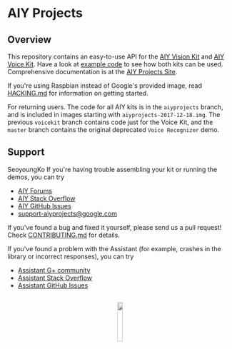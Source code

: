 # AIY Projects

## Overview

This repository contains an easy-to-use API for the [AIY Vision Kit][aiy-vision]
and [AIY Voice Kit][aiy-voice]. Have a look at [example code][aiy-github-examples]
to see how both kits can be used. Comprehensive documentation is at the
[AIY Projects Site][aiy-site].

If you're using Raspbian instead of Google's provided image, read
[HACKING.md] for information on getting started.

For returning users. The code for all AIY kits is in the `aiyprojects` branch,
and is included in images starting with `aiyprojects-2017-12-18.img`.
The previous `voicekit` branch contains code just for the Voice Kit, and the
`master` branch contains the original deprecated `Voice Recognizer` demo.

## Support
SeoyoungKo
If you're having trouble assembling your kit or running the demos, you can try

* [AIY Forums][aiy-forums]
* [AIY Stack Overflow][aiy-stack-overflow]
* [AIY GitHub Issues][aiy-github-issues]
* support-aiyprojects@google.com

If you've found a bug and fixed it yourself, please send us a pull request!
Check [CONTRIBUTING.md] for details.

If you've found a problem with the Assistant (for example, crashes in the
library or incorrect responses), you can try

* [Assistant G+ community][assistant-google-plus]
* [Assistant Stack Overflow][assistant-stack-overflow]
* [Assistant GitHub Issues][assistant-github-issues]

##

<p align="center">
  <img width="15%" src="https://aiyprojects.withgoogle.com/static/images/icons/aiy-circular-logo.svg">
</p>

[HACKING.md]: HACKING.md
[CONTRIBUTING.md]: CONTRIBUTING.md

[aiy-site]: https://aiyprojects.withgoogle.com/
[aiy-vision]: https://aiyprojects.withgoogle.com/vision/
[aiy-voice]: https://aiyprojects.withgoogle.com/voice/

[aiy-forums]: https://www.raspberrypi.org/forums/viewforum.php?f=114
[aiy-stack-overflow]: https://stackoverflow.com/questions/tagged/google-aiy
[aiy-github-issues]: https://github.com/google/aiyprojects-raspbian/issues
[aiy-github-examples]: https://github.com/google/aiyprojects-raspbian/tree/aiyprojects/src/examples

[assistant-google-plus]: https://plus.google.com/communities/117537996116836200696
[assistant-stack-overflow]: https://stackoverflow.com/questions/tagged/google-assistant-sdk
[assistant-github-issues]: https://github.com/googlesamples/assistant-sdk-python/issues
